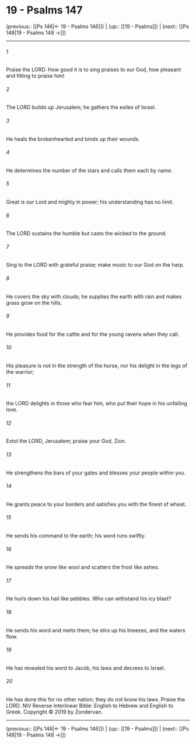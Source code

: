 # 19 - Psalms 147

(previous:: [[Ps 146|← 19 - Psalms 146]]) | (up:: [[19 - Psalms]]) | (next:: [[Ps 148|19 - Psalms 148 →]])

***


###### 1 
Praise the LORD. How good it is to sing praises to our God, how pleasant and fitting to praise him! 

###### 2 
The LORD builds up Jerusalem; he gathers the exiles of Israel. 

###### 3 
He heals the brokenhearted and binds up their wounds. 

###### 4 
He determines the number of the stars and calls them each by name. 

###### 5 
Great is our Lord and mighty in power; his understanding has no limit. 

###### 6 
The LORD sustains the humble but casts the wicked to the ground. 

###### 7 
Sing to the LORD with grateful praise; make music to our God on the harp. 

###### 8 
He covers the sky with clouds; he supplies the earth with rain and makes grass grow on the hills. 

###### 9 
He provides food for the cattle and for the young ravens when they call. 

###### 10 
His pleasure is not in the strength of the horse, nor his delight in the legs of the warrior; 

###### 11 
the LORD delights in those who fear him, who put their hope in his unfailing love. 

###### 12 
Extol the LORD, Jerusalem; praise your God, Zion. 

###### 13 
He strengthens the bars of your gates and blesses your people within you. 

###### 14 
He grants peace to your borders and satisfies you with the finest of wheat. 

###### 15 
He sends his command to the earth; his word runs swiftly. 

###### 16 
He spreads the snow like wool and scatters the frost like ashes. 

###### 17 
He hurls down his hail like pebbles. Who can withstand his icy blast? 

###### 18 
He sends his word and melts them; he stirs up his breezes, and the waters flow. 

###### 19 
He has revealed his word to Jacob, his laws and decrees to Israel. 

###### 20 
He has done this for no other nation; they do not know his laws. Praise the LORD. NIV Reverse Interlinear Bible: English to Hebrew and English to Greek. Copyright © 2019 by Zondervan.

***

(previous:: [[Ps 146|← 19 - Psalms 146]]) | (up:: [[19 - Psalms]]) | (next:: [[Ps 148|19 - Psalms 148 →]])
